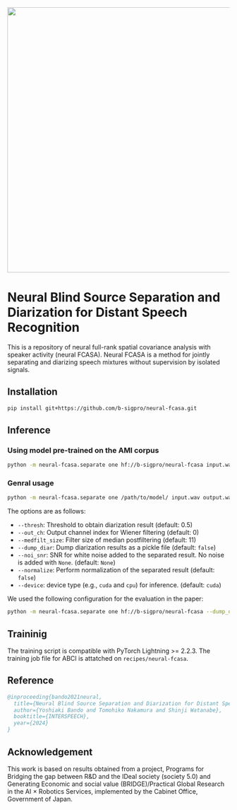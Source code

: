 <div align="center"><img src="https://raw.githubusercontent.com/b-sigpro/neural-fcasa/main/docs/image/logo.png" width="600"/></div>


# Neural Blind Source Separation and Diarization for Distant Speech Recognition
This is a repository of neural full-rank spatial covariance analysis with speaker activity (neural FCASA).
Neural FCASA is a method for jointly separating and diarizing speech mixtures without supervision by isolated signals.


## Installation
```bash
pip install git+https://github.com/b-sigpro/neural-fcasa.git
```

## Inference
### Using model pre-trained on the AMI corpus
```bash
python -m neural-fcasa.separate one hf://b-sigpro/neural-fcasa input.wav output.wav
```

### Genral usage
```bash
python -m neural-fcasa.separate one /path/to/model/ input.wav output.wav
```

The options are as follows:
* `--thresh`: Threshold to obtain diarization result (default: 0.5)
* `--out_ch`: Output channel index for Wiener filtering (default: 0)
* `--medfilt_size`: Filter size of median postfiltering (default: 11)
* `--dump_diar`: Dump diarization results as a pickle file (default: `false`)
* `--noi_snr`: SNR for white noise added to the separated result. No noise is added with `None`. (default: `None`)
* `--normalize`: Perform normalization of the separated result (default: `false`)
* `--device`: device type (e.g., `cuda` and `cpu`) for inference. (default: `cuda`)

We used the following configuration for the evaluation in the paper:
```bash
python -m neural-fcasa.separate one hf://b-sigpro/neural-fcasa --dump_diar --noi_snr=40 --normalize input.wav output.wav
```

## Traininig
The training script is compatible with PyTorch Lightning >= 2.2.3.
The training job file for ABCI is attatched on `recipes/neural-fcasa`.


## Reference
```bibtex
@inproceeding{bando2021neural,
  title={Neural Blind Source Separation and Diarization for Distant Speech Recognition},
  author={Yoshiaki Bando and Tomohiko Nakamura and Shinji Watanabe},
  booktitle={INTERSPEECH},
  year={2024}
}
```

## Acknowledgement
This work is based on results obtained from a project, Programs for Bridging the gap between R&D and the IDeal society (society 5.0) and Generating Economic and social value (BRIDGE)/Practical Global Research in the AI × Robotics Services, implemented by the Cabinet Office, Government of Japan.
